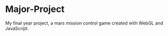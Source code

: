 # Major-Project
My final year project, a mars mission control game created with WebGL and JavaScript.
